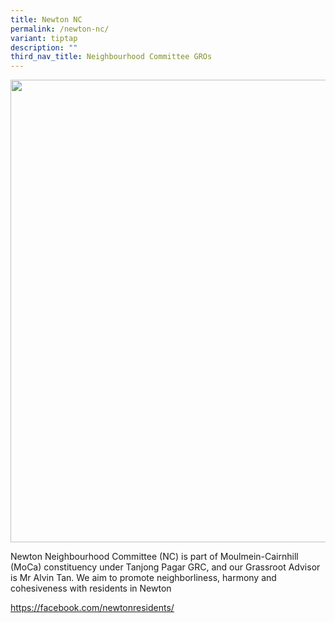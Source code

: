 ```yaml
---
title: Newton NC
permalink: /newton-nc/
variant: tiptap
description: ""
third_nav_title: Neighbourhood Committee GROs
---
```

<div class="isomer-image-wrapper">
<img style="width: 740px; color: rgb(0, 0, 0); font-family: system-ui, -apple-system, &quot;system-ui&quot;, &quot;Segoe UI&quot;, Roboto, Oxygen, Ubuntu, Cantarell, &quot;Open Sans&quot;, &quot;Helvetica Neue&quot;, sans-serif; font-size: medium; font-style: normal; font-variant-ligatures: normal; font-variant-caps: normal; font-weight: 400; letter-spacing: normal; orphans: 2; text-align: start; text-indent: 0px; text-transform: none; widows: 2; word-spacing: 0px; -webkit-text-stroke-width: 0px; white-space: normal; text-decoration-thickness: initial; text-decoration-style: initial; text-decoration-color: initial;" height="auto" width="100%" src="https://moca.sgp1.cdn.digitaloceanspaces.com/Our%20Communities/64f70c0766a841db2709cbfd_25%2520%2526%252026%2520July%25202022(12).webp">
</div>
<p></p>
<p>Newton Neighbourhood Committee (NC) is part of Moulmein-Cairnhill (MoCa)
constituency under Tanjong Pagar GRC, and our Grassroot Advisor is Mr Alvin
Tan. We aim to promote neighborliness, harmony and cohesiveness with residents
in Newton</p>
<p><a href="https://facebook.com/newtonresidents/" rel="noopener noreferrer nofollow" target="_blank">https://facebook.com/newtonresidents/</a>
</p>
